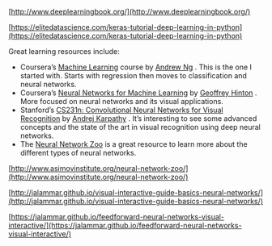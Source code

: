 [http://www.deeplearningbook.org/](http://www.deeplearningbook.org/)

[https://elitedatascience.com/keras-tutorial-deep-learning-in-python](https://elitedatascience.com/keras-tutorial-deep-learning-in-python)

Great learning resources include:

* Coursera’s [Machine Learning](https://www.coursera.org/learn/machine-learning) course by [Andrew Ng](https://twitter.com/AndrewYNg)
  . This is the one I started with. Starts with regression then moves to classification and neural networks.
* Coursera’s [Neural Networks for Machine Learning](https://www.coursera.org/learn/neural-networks) by [Geoffrey Hinton](https://en.wikipedia.org/wiki/Geoffrey_Hinton)
  . More focused on neural networks and its visual applications.
* Stanford’s [CS231n: Convolutional Neural Networks for Visual Recognition](https://www.youtube.com/watch?v=g-PvXUjD6qg&list=PLlJy-eBtNFt6EuMxFYRiNRS07MCWN5UIA) by [Andrej Karpathy](https://twitter.com/karpathy)
  . It’s interesting to see some advanced concepts and the state of the art in visual recognition using deep neural networks.
* The [Neural Network Zoo](http://www.asimovinstitute.org/neural-network-zoo/) is a great resource to learn more about the different types of neural networks.

[http://www.asimovinstitute.org/neural-network-zoo/](http://www.asimovinstitute.org/neural-network-zoo/)

[http://jalammar.github.io/visual-interactive-guide-basics-neural-networks/](http://jalammar.github.io/visual-interactive-guide-basics-neural-networks/)

[https://jalammar.github.io/feedforward-neural-networks-visual-interactive/](https://jalammar.github.io/feedforward-neural-networks-visual-interactive/)

